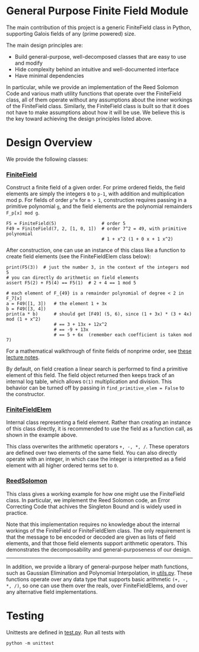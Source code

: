 # General Purpose Finite Field Module

The main contribution of this project is a generic FiniteField class in Python,
supporting Galois fields of any (prime powered) size.

The main design principles are:
- Build general-purpose, well-decomposed classes that are easy to use and modify
- Hide complexity behind an intuitive and well-documented interface
- Have minimal dependencies

In particular, while we provide an implementation of the Reed Solomon Code and
various math utility functions that operate over the FiniteField class, all of
them operate without any assumptions about the inner workings of the
FiniteField class. Similarly, the FiniteField class is built so that it does
not have to make assumptions about how it will be use. We believe this is the
key toward achieving the design principles listed above.


# Design Overview

We provide the following classes:

### [FiniteField](FiniteField.py)
Construct a finite field of a given order. For prime ordered fields, the field
elements are simply the integers `0` to `p-1`, with addition and multiplication
mod p. For fields of order `p^m` for `m > 1`, construction requires passing in
a primitive polynomial `g`, and the field elements are the polynomial
remainders `F_p[x] mod g`.

```
F5 = FiniteField(5)                 # order 5 
F49 = FiniteField(7, 2, [1, 0, 1])  # order 7^2 = 49, with primitive polynomial
                                    # 1 + x^2 (1 + 0 x + 1 x^2)
```

After construction, one can use an instance of this class like a function to
create field elements (see the FiniteFieldElem class below):

```
print(F5(3))  # just the number 3, in the context of the integers mod 5
# you can directly do arithmetic on field elements
assert F5(2) + F5(4) == F5(1)  # 2 + 4 == 1 mod 5

# each element of F_{49} is a remainder polynomial of degree < 2 in F_7[x]
a = F49([1, 3])   # the element 1 + 3x
b = F49([3, 4])
print(a * b)      # should get [F49] (5, 6), since (1 + 3x) * (3 + 4x) mod (1 + x^2)
                  # == 3 + 13x + 12x^2
                  # == -9 + 13x
                  # == 5 + 6x  (remember each coefficient is taken mod 7)
```

For a mathematical walkthrough of finite fields of nonprime order, see [these
lecture notes](http://web.stanford.edu/~marykw/classes/CS250_W19/readings/Forney_Introduction_to_Finite_Fields.pdf).

By default, on field creation a linear search is performed to find a primitive
element of this field. The field object returned then keeps track of an
internal log table, which allows `O(1)` multiplication and division. This
behavior can be turned off by passing in `find_primitive_elem = False` to the
constructor.

### [FiniteFieldElem](FiniteField.py#L200)
Internal class representing a field element. Rather than creating an instance
of this class directly, it is recommended to use the field as a function call,
as shown in the example above.

This class overwrites the arithmetic operators `+, -, *, /`. These operators
are defined over two elements of the same field. You can also directly operate with an integer, in which case the integer is interpretted as a field element with all higher ordered terms set to `0`.


### [ReedSolomon](ReedSolomon.py)

This class gives a working example for how one might use the FiniteField class.
In particular, we implement the Reed Solomon code, an Error Correcting Code
that achives the Singleton Bound and is widely used in practice.

Note that this implementation requires no knowledge about the internal workings
of the FiniteField or FiniteFieldElem class. The only requirement is that the
message to be encoded or decoded are given as lists of field elements, and that
those field elements support arithmetic operators. This demonstrates the
decomposability and general-purposeness of our design.

-----

In addition, we provide a library of general-purpose helper math functions,
such as Gaussian Elimination and Polynomial Interpolation, in
[utils.py](utils.py). These functions operate over any data type that supports
basic arithmetic `(+, -, *, /)`, so one can use them over the reals, over
FiniteFieldElems, and over any alternative field implementations.

# Testing

Unittests are defined in [test.py](test.py). Run all tests with

`python -m unittest`

